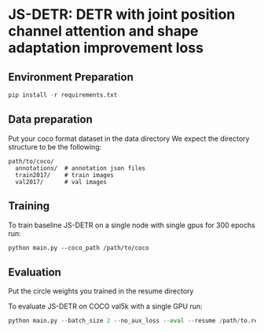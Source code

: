 **JS-DETR**: DETR with joint position channel attention and shape adaptation improvement loss
========



## Environment Preparation

```python
pip install -r requirements.txt
```



## Data preparation

Put your coco format dataset in the data directory
We expect the directory structure to be the following:

```
path/to/coco/
  annotations/  # annotation json files
  train2017/    # train images
  val2017/      # val images
```



## Training

To train baseline JS-DETR on a single node with single gpus for 300 epochs run:
```requirements.txt
python main.py --coco_path /path/to/coco 
```



## Evaluation
Put the circle weights you trained in the resume directory 

To evaluate JS-DETR on COCO val5k with a single GPU run:

```python
python main.py --batch_size 2 --no_aux_loss --eval --resume /path/to.resume --coco_path /path/to/coco
```
